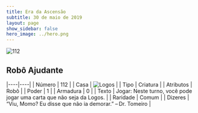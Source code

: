 ```yaml
---
title: Era da Ascensão
subtitle: 30 de maio de 2019
layout: page
show_sidebar: false
hero_image: ../hero.png
---
```


![112](https://cdn.keyforgegame.com/media/card_front/pt/435_112_MP58GX38RV3_pt.png)

## Robô Ajudante

|----|----|
| Número | 112 |
| Casa | ![Logos](https://archonarcana.com/images/thumb/c/ce/Logos.png/22px-Logos.png "Logos") |
| Tipo | Criatura |
| Atributos | Robô |
| Poder | 1 |
| Armadura | 0 |
| Texto | Jogar: Neste turno, você pode jogar uma carta que não seja da Logos. |
| Raridade | Comum |
| Dizeres | “Viu, Momo? Eu disse que não ia demorar.”  – Dr. Tomeiro |
